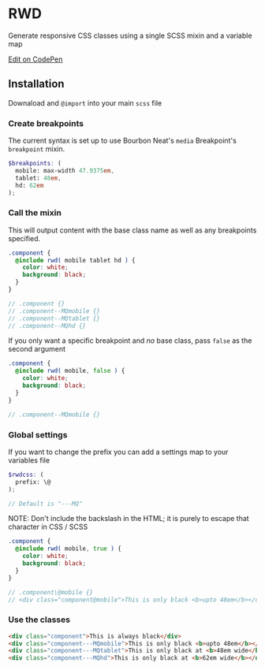 # RWD
Generate responsive CSS classes using a single SCSS mixin and a variable map

[Edit on CodePen](http://codepen.io/craigmdennis/pen/Qydewy)

## Installation
Downaload and `@import` into your main `scss` file

### Create breakpoints
The current syntax is set up to use Bourbon Neat's `media` Breakpoint's `breakpoint` mixin.
```scss
$breakpoints: (
  mobile: max-width 47.9375em,
  tablet: 48em,
  hd: 62em
);
```

### Call the mixin
This will output content with the base class name as well as any breakpoints specified.
```scss
.component {
  @include rwd( mobile tablet hd ) {
    color: white;
    background: black;
  }
}

// .component {}
// .component--MQmobile {}
// .component--MQtablet {}
// .component--MQhd {}
```
If you only want a specific breakpoint and *no* base class, pass `false` as the second argument
```scss
.component {
  @include rwd( mobile, false ) {
    color: white;
    background: black;
  }
}

// .component--MQmobile {}
```

### Global settings
If you want to change the prefix you can add a settings map to your variables file

```scss
$rwdcss: (
  prefix: \@
);

// Default is "---MQ"
```

NOTE: Don't include the backslash in the HTML; it is purely to escape that character in CSS / SCSS
```scss
.component {
  @include rwd( mobile, true ) {
    color: white;
    background: black;
  }
}

// .component\@mobile {}
// <div class="component@mobile">This is only black <b>upto 48em</b></div>
```


### Use the classes
```html
<div class="component">This is always black</div>
<div class="component---MQmobile">This is only black <b>upto 48em</b></div>
<div class="component---MQtablet">This is only black at <b>48em wide</b></div>
<div class="component---MQhd">This is only black at <b>62em wide</b></div>
```
